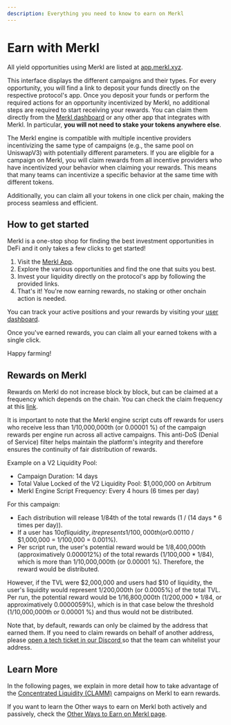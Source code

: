```yaml
---
description: Everything you need to know to earn on Merkl
---
```


# Earn with Merkl

All yield opportunities using Merkl are listed at [app.merkl.xyz](https://app.merkl.xyz).

This interface displays the different campaigns and their types. For every opportunity, you will find a link to deposit your funds directly on the respective protocol's app. Once you deposit your funds or perform the required actions for an opportunity incentivized by Merkl, no additional steps are required to start receiving your rewards. You can claim them directly from the [Merkl dashboard](https://app.merkl.xyz/user) or any other app that integrates with Merkl. In particular, **you will not need to stake your tokens anywhere else**.

The Merkl engine is compatible with multiple incentive providers incentivizing the same type of campaigns (e.g., the same pool on UniswapV3) with potentially different parameters. If you are eligible for a campaign on Merkl, you will claim rewards from all incentive providers who have incentivized your behavior when claiming your rewards. This means that many teams can incentivize a specific behavior at the same time with different tokens.

Additionally, you can claim all your tokens in one click per chain, making the process seamless and efficient.

## How to get started

Merkl is a one-stop shop for finding the best investment opportunities in DeFi and it only takes a few clicks to get started!

1. Visit the [Merkl App](https://app.merkl.xyz/).
2. Explore the various opportunities and find the one that suits you best.
3. Invest your liquidity directly on the protocol's app by following the provided links.
4. That's it! You're now earning rewards, no staking or other onchain action is needed.

You can track your active positions and your rewards by visiting your [user dashboard](https://app.merkl.xyz/user/).

Once you've earned rewards, you can claim all your earned tokens with a single click.

Happy farming!

## Rewards on Merkl

Rewards on Merkl do not increase block by block, but can be claimed at a frequency which depends on the chain. You can check the claim frequency at this [link](https://app.merkl.xyz/status).

It is important to note that the Merkl engine script cuts off rewards for users who receive less than 1/10,000,000th (or 0.00001 %) of the campaign rewards per engine run across all active campaigns. This anti-DoS (Denial of Service) filter helps maintain the platform's integrity and therefore ensures the continuity of fair distribution of rewards.

Example on a V2 Liquidity Pool:

* Campaign Duration: 14 days
* Total Value Locked of the V2 Liquidity Pool: $1,000,000 on Arbitrum
* Merkl Engine Script Frequency: Every 4 hours (6 times per day)

For this campaign:

* Each distribution will release 1/84th of the total rewards (1 / (14 days \* 6 times per day)).
* If a user has $10 of liquidity, it represents 1/100,000th (or 0.001%) of the total TVL ($10 / $1,000,000 = 1/100,000 = 0.001%).
* Per script run, the user's potential reward would be 1/8,400,000th (approximatively 0.000012%) of the total rewards (1/100,000 \* 1/84), which is more than 1/10,000,000th (or 0.00001 %). Therefore, the reward would be distributed.

However, if the TVL were $2,000,000 and users had $10 of liquidity, the user's liquidity would represent 1/200,000th (or 0.0005%) of the total TVL. Per run, the potential reward would be 1/16,800,000th (1/200,000 \* 1/84, or approximatively 0.0000059%), which is in that case below the threshold (1/10,000,000th or 0.00001 %) and thus would not be distributed.

Note that, by default, rewards can only be claimed by the address that earned them. If you need to claim rewards on behalf of another address, please [open a tech ticket in our Discord ](https://discord.com/channels/1209830388726243369/1210212731047776357)so that the team can whitelist your address.

## Learn More

In the following pages, we explain in more detail how to take advantage of the [Concentrated Liquidity (CLAMM)](earn-on-concentrated-liquidity-campaigns.md) campaigns on Merkl to earn rewards.

If you want to learn  the Other ways to earn on Merkl both actively and passively, check the [Other Ways to Earn on Merkl page](other-ways-to-earn-on-merkl.md).
